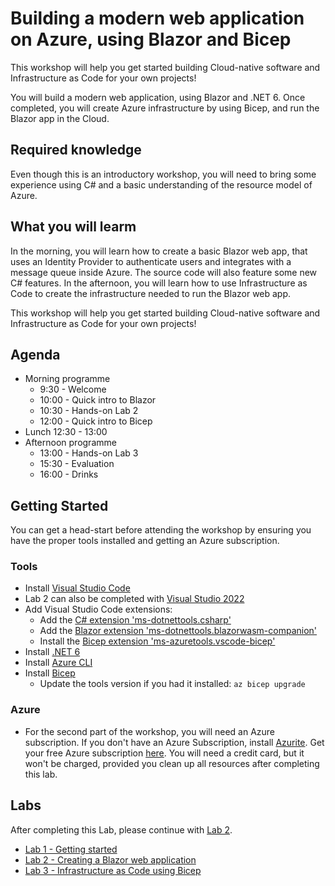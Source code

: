 # Building a modern web application on Azure, using Blazor and Bicep

This workshop will help you get started building Cloud-native software and Infrastructure as Code for your own projects!

You will build a modern web application, using Blazor and .NET 6. Once completed, you will create Azure infrastructure by using Bicep, and run the Blazor app in the Cloud.

## Required knowledge
Even though this is an introductory workshop, you will need to bring some experience using C# and a basic understanding of the resource model of Azure.

## What you will learm
In the morning, you will learn how to create a basic Blazor web app, that uses an Identity Provider to authenticate users and integrates with a message queue inside Azure. The source code will also feature some new C# features.
In the afternoon, you will learn how to use Infrastructure as Code to create the infrastructure needed to run the Blazor web app. 

This workshop will help you get started building Cloud-native software and Infrastructure as Code for your own projects!

## Agenda
- Morning programme
    - 9:30 - Welcome
    - 10:00 - Quick intro to Blazor
    - 10:30 - Hands-on Lab 2
    - 12:00 - Quick intro to Bicep
- Lunch 12:30 - 13:00
- Afternoon programme
    - 13:00 - Hands-on Lab 3
    - 15:30 - Evaluation
    - 16:00 - Drinks

## Getting Started
You can get a head-start before attending the workshop by ensuring you have the proper tools installed and getting an Azure subscription.

### Tools
- Install [Visual Studio Code](https://code.visualstudio.com/download) 
- Lab 2 can also be completed with [Visual Studio 2022](https://visualstudio.microsoft.com/downloads/)
- Add Visual Studio Code extensions:
  - Add the [C# extension 'ms-dotnettools.csharp'](https://marketplace.visualstudio.com/items?itemName=ms-dotnettools.csharp)
  - Add the [Blazor extension 'ms-dotnettools.blazorwasm-companion'](https://marketplace.visualstudio.com/items?itemName=ms-dotnettools.blazorwasm-companion)
  - Install the [Bicep extension 'ms-azuretools.vscode-bicep'](https://marketplace.visualstudio.com/items?itemName=ms-azuretools.vscode-bicep)
- Install [.NET 6](https://dotnet.microsoft.com/download/dotnet/6.0)
- Install [Azure CLI](https://docs.microsoft.com/en-us/cli/azure/install-azure-cli)
- Install [Bicep](https://github.com/Azure/bicep/blob/main/docs/installing.md#install-and-manage-via-azure-cli-easiest) 
  - Update the tools version if you had it installed: `az bicep upgrade`

### Azure 
- For the second part of the workshop, you will need an Azure subscription. If you don't have an Azure Subscription, install [Azurite](https://docs.microsoft.com/en-us/azure/storage/common/storage-use-azurite?tabs=visual-studio#install-and-run-azurite).
Get your free Azure subscription [here](https://azure.microsoft.com/en-us/free). You will need a credit card, but it won't be charged, provided you clean up all resources after completing this lab.


## Labs

After completing this Lab, please continue with [Lab 2](Lab2-Blazor.md).

- [Lab 1 - Getting started](Lab1-GetttingStarted.md)
- [Lab 2 - Creating a Blazor web application](Lab2-Blazor.md)
- [Lab 3 - Infrastructure as Code using Bicep](Lab3-Bicep.md)

